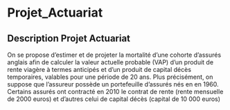 # Projet_Actuariat
## Description Projet Actuariat
On se propose d’estimer et de projeter la mortalité d’une cohorte d’assurés anglais afin de calculer la valeur actuelle
probable (VAP) d’un produit de rente viagère à termes anticipés et d’un produit de capital décès temporaires,
valables pour une période de 20 ans.
Plus précisément, on suppose que l’assureur possède un portefeuille d’assurés nés en en 1960. Certains assurés ont
contracté en 2010 le contrat de rente (rente mensuelle de 2000 euros) et d’autres celui de capital décès (capital de
10 000 euros)

